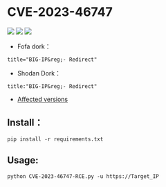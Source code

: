 # CVE-2023-46747
![](https://img.shields.io/static/v1?label=Product&message=F5%20BIG-IP&color=blue)
![](https://img.shields.io/static/v1?label=Version&message=13.1.0-13.1.5,14.1.0-14.1.5,15.1.0-15.1.10,16.1.0-16.1.4,17.1.0-17.1.1&color=brighgreen)
![](https://img.shields.io/static/v1?label=Vulnerability&message=CVSSv3:%209.8.%20Unauthenticated%20Remote%20Code%20Execution&color=red)

- Fofa dork：
```
title="BIG-IP&reg;- Redirect"
```
- Shodan Dork：
```
title:"BIG-IP&reg;- Redirect"
```

- [Affected versions](https://my.f5.com/manage/s/article/K000137353)

## Install：
```
pip install -r requirements.txt
```
## Usage:
```
python CVE-2023-46747-RCE.py -u https://Target_IP
```
